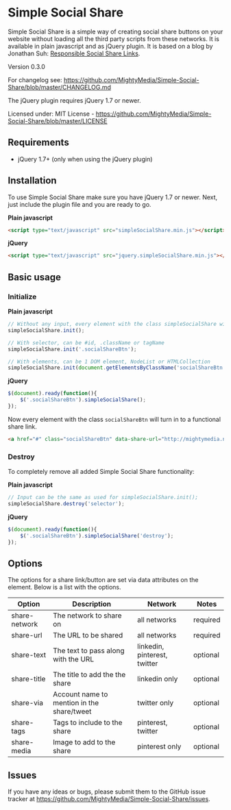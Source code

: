 # Simple Social Share

Simple Social Share is a simple way of creating social share buttons on your website without loading all the third party scripts from these networks. It is available in plain javascript and as jQuery plugin. It is based on a blog by Jonathan Suh: [Responsible Social Share Links](https://jonsuh.com/blog/social-share-links/).

Version 0.3.0

For changelog see: https://github.com/MightyMedia/Simple-Social-Share/blob/master/CHANGELOG.md

The jQuery plugin requires jQuery 1.7 or newer.

Licensed under:
MIT License - https://github.com/MightyMedia/Simple-Social-Share/blob/master/LICENSE

## Requirements

* jQuery 1.7+ (only when using the jQuery plugin)

## Installation
To use Simple Social Share make sure you have jQuery 1.7 or newer. Next, just include the plugin file and you are ready to go.

__Plain javascript__
```html
<script type="text/javascript" src="simpleSocialShare.min.js"></script>
```

__jQuery__
```html
<script type="text/javascript" src="jquery.simpleSocialShare.min.js"></script>
```

## Basic usage

### Initialize

__Plain javascript__
```javascript
// Without any input, every element with the class simpleSocialShare will get the magic.
simpleSocialShare.init();

// With selector, can be #id, .className or tagName
simpleSocialShare.init('.socialShareBtn');

// With elements, can be 1 DOM element, NodeList or HTMLCollection
simpleSocialShare.init(document.getElementsByClassName('socialShareBtn'));
```

__jQuery__
```javascript
$(document).ready(function(){
    $('.socialShareBtn').simpleSocialShare();
});
```

Now every element with the class `socialShareBtn` will turn in to a functional share link.

```html
<a href="#" class="socialShareBtn" data-share-url="http://mightymedia.nl" data-share-network="twitter" data-share-text="Share this awesome link on Twitter">Share on Twitter</a>
```

### Destroy

To completely remove all added Simple Social Share functionality:

__Plain javascript__
```javascript
// Input can be the same as used for simpleSocialShare.init();
simpleSocialShare.destroy('selector');
```

__jQuery__
```javascript
$(document).ready(function(){
    $('.socialShareBtn').simpleSocialShare('destroy');
});
```

## Options

The options for a share link/button are set via data attributes on the element. Below is a list with the options.


| Option        | Description                                | Network                      | Notes    |
| ------------- | ------------------------------------------ | ---------------------------- | -------- |
| share-network | The network to share on                    | all networks                 | required |
| share-url     | The URL to be shared                       | all networks                 | required |
| share-text    | The text to pass along with the URL        | linkedin, pinterest, twitter | optional |
| share-title   | The title to add the the share             | linkedin only                | optional |
| share-via     | Account name to mention in the share/tweet | twitter only                 | optional |
| share-tags    | Tags to include to the share               | pinterest, twitter           | optional |
| share-media   | Image to add to the share                  | pinterest only               | optional |


## Issues

If you have any ideas or bugs, please submit them to the GitHub issue tracker at https://github.com/MightyMedia/Simple-Social-Share/issues.

